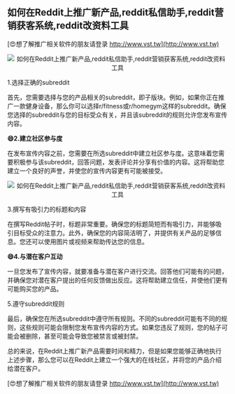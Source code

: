## **如何在Reddit上推广新产品,reddit私信助手,reddit营销获客系统,reddit改资料工具**

[😍想了解推广相关软件的朋友请登录 http://www.vst.tw](http://www.vst.tw)

 <center><img src="https://vst.tw/MP4/tuiguang/png/8.png" alt="如何在Reddit上推广新产品,reddit私信助手,reddit营销获客系统,reddit改资料工具"></center>

1.选择正确的subreddit

首先，您需要选择与您的产品相关的subreddit，即子版块。例如，如果你正在推广一款健身设备，那么你可以选择r/fitness或r/homegym这样的subreddit。确保您选择的subreddit与您的目标受众有关，并且该subreddit的规则允许您发布宣传内容。

**😄2.建立社区参与度**

在发布宣传内容之前，您需要在所选subreddit中建立社区参与度。这意味着您需要积极参与该subreddit，回答问题，发表评论并分享有价值的内容。这将帮助您建立一个良好的声誉，并使您的宣传内容更有可能被接受。

 <center><img src="https://vst.tw/MP4/tuiguang/png/1.png" alt="如何在Reddit上推广新产品,reddit私信助手,reddit营销获客系统,reddit改资料工具"></center>

3.撰写有吸引力的标题和内容

在撰写Reddit帖子时，标题非常重要。确保您的标题简短而有吸引力，并能够吸引目标受众的注意力。此外，确保您的内容简洁明了，并提供有关产品的足够信息。您还可以使用图片或视频来帮助传达您的信息。

**😄4.与潜在客户互动**

一旦您发布了宣传内容，就要准备与潜在客户进行交流。回答他们可能有的问题，并确保您对潜在客户提出的任何反馈做出反应。这将帮助建立信任，并使他们更有可能购买您的产品。

5.遵守subreddit规则

最后，确保您在所选subreddit中遵守所有规则。不同的subreddit可能有不同的规则，这些规则可能会限制您发布宣传内容的方式。如果您违反了规则，您的帖子可能会被删除，甚至可能会导致您被禁言或被封禁。

总的来说，在Reddit上推广新产品需要时间和精力，但是如果您能够正确地执行上述步骤，那么您可以在Reddit上建立一个强大的在线社区，并将您的产品介绍给潜在客户。

[😍想了解推广相关软件的朋友请登录 http://www.vst.tw](http://www.vst.tw)



